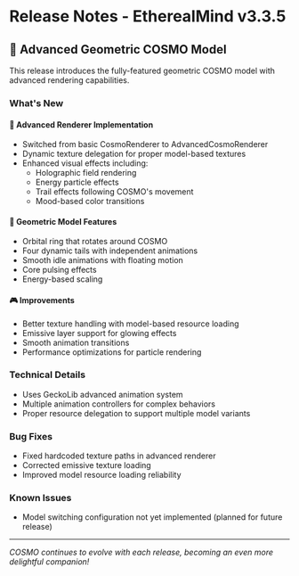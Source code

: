 # Release Notes - EtherealMind v3.3.5

## 🎨 Advanced Geometric COSMO Model

This release introduces the fully-featured geometric COSMO model with advanced rendering capabilities.

### What's New

#### 🌟 Advanced Renderer Implementation
- Switched from basic CosmoRenderer to AdvancedCosmoRenderer
- Dynamic texture delegation for proper model-based textures
- Enhanced visual effects including:
  - Holographic field rendering
  - Energy particle effects
  - Trail effects following COSMO's movement
  - Mood-based color transitions

#### 🔷 Geometric Model Features
- Orbital ring that rotates around COSMO
- Four dynamic tails with independent animations
- Smooth idle animations with floating motion
- Core pulsing effects
- Energy-based scaling

#### 🎮 Improvements
- Better texture handling with model-based resource loading
- Emissive layer support for glowing effects
- Smooth animation transitions
- Performance optimizations for particle rendering

### Technical Details
- Uses GeckoLib advanced animation system
- Multiple animation controllers for complex behaviors
- Proper resource delegation to support multiple model variants

### Bug Fixes
- Fixed hardcoded texture paths in advanced renderer
- Corrected emissive texture loading
- Improved model resource loading reliability

### Known Issues
- Model switching configuration not yet implemented (planned for future release)

---

*COSMO continues to evolve with each release, becoming an even more delightful companion!*